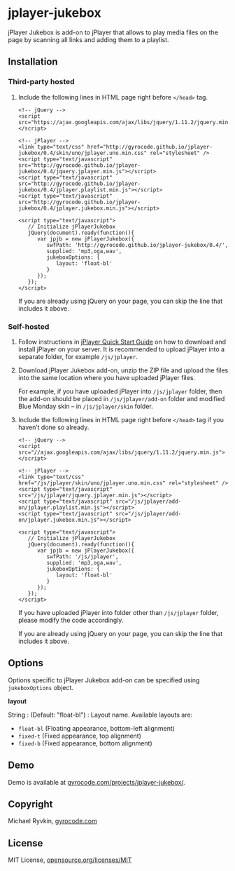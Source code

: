 jplayer-jukebox
===============

jPlayer Jukebox is add-on to jPlayer that allows to play media files on the page by scanning all links and adding them to a playlist.


Installation
------------

### Third-party hosted

1. Include the following lines in HTML page right before `</head>` tag.

    ```
    <!-- jQuery -->
    <script src="https://ajax.googleapis.com/ajax/libs/jquery/1.11.2/jquery.min.js"></script>

    <!-- jPlayer -->
    <link type="text/css" href="http://gyrocode.github.io/jplayer-jukebox/0.4/skin/uno/jplayer.uno.min.css" rel="stylesheet" />
    <script type="text/javascript" src="http://gyrocode.github.io/jplayer-jukebox/0.4/jquery.jplayer.min.js"></script>
    <script type="text/javascript" src="http://gyrocode.github.io/jplayer-jukebox/0.4/jplayer.playlist.min.js"></script>
    <script type="text/javascript" src="http://gyrocode.github.io/jplayer-jukebox/0.4/jplayer.jukebox.min.js"></script>

    <script type="text/javascript">
       // Initialize jPlayerJukebox
       jQuery(document).ready(function(){
          var jpjb = new jPlayerJukebox({
             swfPath: 'http://gyrocode.github.io/jplayer-jukebox/0.4/', 
             supplied: 'mp3,oga,wav',
             jukeboxOptions: {
                layout: 'float-bl'
             }
          });
       });
    </script>
    ```

    If you are already using jQuery on your page, you can skip the line that includes it above.


### Self-hosted

1. Follow instructions in [jPlayer Quick Start Guide](http://jplayer.org/latest/quick-start-guide) on how to download and install jPlayer on your server. It is recommended to upload jPlayer into a separate folder, for example `/js/jplayer`.

2. Download jPlayer Jukebox add-on, unzip the ZIP file and upload the files into the same location where you have uploaded jPlayer files.

    For example, if you have uploaded jPlayer into `/js/jplayer` folder, then the add-on should be placed in `/js/jplayer/add-on` folder and modified Blue Monday skin – in `/js/jplayer/skin` folder.

3. Include the following lines in HTML page right before `</head>` tag if you haven’t done so already.

    ```
    <!-- jQuery -->
    <script src="//ajax.googleapis.com/ajax/libs/jquery/1.11.2/jquery.min.js"></script>

    <!-- jPlayer -->
    <link type="text/css" href="/js/jplayer/skin/uno/jplayer.uno.min.css" rel="stylesheet" />
    <script type="text/javascript" src="/js/jplayer/jquery.jplayer.min.js"></script>
    <script type="text/javascript" src="/js/jplayer/add-on/jplayer.playlist.min.js"></script>
    <script type="text/javascript" src="/js/jplayer/add-on/jplayer.jukebox.min.js"></script>

    <script type="text/javascript">
       // Initialize jPlayerJukebox
       jQuery(document).ready(function(){
          var jpjb = new jPlayerJukebox({
             swfPath: '/js/jplayer', 
             supplied: 'mp3,oga,wav',
             jukeboxOptions: {
                layout: 'float-bl'
             }
          });
       });
    </script>
    ```

    If you have uploaded jPlayer into folder other than `/js/jplayer` folder, please modify the code accordingly.

    If you are already using jQuery on your page, you can skip the line that includes it above.


Options
-------
Options specific to jPlayer Jukebox add-on can be specified using `jukeboxOptions` object.

**layout**

String : (Default: "float-bl") : Layout name. Available layouts are:
   * `float-bl` (Floating appearance, bottom-left alignment)
   * `fixed-t` (Fixed appearance, top alignment)
   * `fixed-b` (Fixed appearance, bottom alignment)


Demo
----
Demo is available at [gyrocode.com/projects/jplayer-jukebox/](http://www.gyrocode.com/projects/jplayer-jukebox/).


Copyright
---------

Michael Ryvkin, [gyrocode.com](http://www.gyrocode.com)


License
-------

MIT License, [opensource.org/licenses/MIT](http://www.opensource.org/licenses/MIT)

